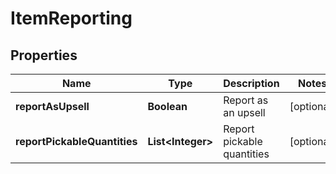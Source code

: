 
# ItemReporting

## Properties
Name | Type | Description | Notes
------------ | ------------- | ------------- | -------------
**reportAsUpsell** | **Boolean** | Report as an upsell |  [optional]
**reportPickableQuantities** | **List&lt;Integer&gt;** | Report pickable quantities |  [optional]



